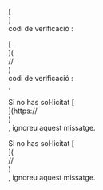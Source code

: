 [<br host>]<br action>codi de verificació :<br code>

[<br host>](<br protocol>//<br host>)<br action>codi de verificació :<br code>.

Si no has sol·licitat [<br host>](https://<br host>)<br action>, ignoreu aquest missatge.

Si no has sol·licitat [<br host>](<br protocol>//<br host>)<br action>, ignoreu aquest missatge.
